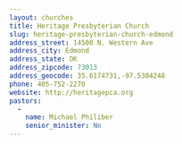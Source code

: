 ```yaml
---
layout: churches
title: Heritage Presbyterian Church
slug: heritage-presbyterian-church-edmond
address_street: 14500 N. Western Ave
address_city: Edmond
address_state: OK
address_zipcode: 73013
address_geocode: 35.6174731,-97.5304248
phone: 405-752-2270
website: http://heritagepca.org
pastors: 
  - 
    name: Michael Philiber
    senior_minister: No
---
```



